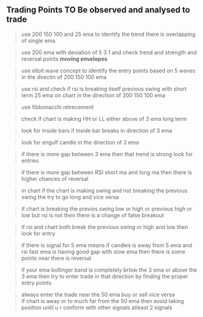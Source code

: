 ## Trading Points TO Be observed and analysed to trade 
> use 200 150 100 and 25 ema to identify the trend there is overlapping of single ema 

> use 200 ema  with deviation of 5 3 1 and check trend and strength and reversal points  **moving envelopes** 

> use elloit wave concept to identify the entry points based on 5 waves in the directin of 200 150 100 ema

> use rsi and check if rsi is breaking itself previous swing with short term 25 ema on chart in the direction of 200 150 100 ema 

> use fibbonacchi retrecement 

> check if chart is making HH or LL either above of 3 ema long term

> look for inside bars if inside bar breaks in direction of 3 ema 

> look for engulf candle in the direction of 3 ema

> if there is more gap between 3 ema then that trend is strong look for entries

> if there is more gap between RSI short ma and long ma then there is higher chances of reversal 

> in chart if the chart is making swing and not breaking the previous swing the try to go long and vice versa 

> if chart is breaking the previos swing low or high or previous high or low but rsi is not then there is a change of false breakout 

> if rsi and chart both break the previous swing or high and low then look for entry 


> if there is signal for 5 ema means if candles is away from 5 ema and rsi fast ema is having good gap with slow ema then there is some points near there is reversal 

> if your ema bollinger band is completely brlow the 3 ema or above the 3 ema then try to enter trade in that direction by finding the proper entry points 

 
> always enter the trade near the 50 ema buy or sell vice versa  
 > if chart is away or to much far from the 50 ema then avoid taking position until u r conform with other signals atleast 2 signals  
